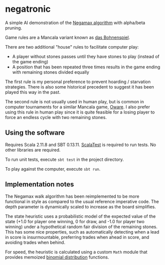 # negatronic

A simple AI demonstration of the [Negamax algorithm](https://en.wikipedia.org/wiki/Negamax) with alpha/beta pruning.

Game rules are a Mancala variant known as [das Bohnenspiel](https://en.wikipedia.org/wiki/Das_Bohnenspiel).

There are two additional "house" rules to facilitate computer play:

  - A player without stones passes until they have stones to play (instead of the game ending)
  - A position that has been repeated three times results in the game ending with remaining stones divided equally

The first rule is my personal preference to prevent hoarding / starvation strategies. There is also some historical precedent to suggest it has been played this way in the past.

The second rule is not usually used in human play, but is common in computer tournaments for a similar Mancala game, [Oware](https://en.wikipedia.org/wiki/Oware).  I also prefer using this rule in human play since it is quite feasible for a losing player to force an endless cycle with two remaining stones.

## Using the software

Requires Scala 2.11.8 and SBT 0.13.11.  [ScalaTest](http://www.scalatest.org) is required to run tests.  No other libraries are required.

To run unit tests, execute `sbt test` in the project directory.

To play against the computer, execute `sbt run`.

## Implementation notes

The Negamax walk algorithm has been reimplemented to be more functional in style as compared to the usual reference imperative code.  The depth parameter is dynamically scaled to increase as the board simplifies.

The state heuristic uses a probabilistic model of the expected value of the state (+1.0 for player one winning, 0 for draw, and -1.0 for player two winning) under a hypothetical random fair division of the remaining stones.  This has some nice properties, such as automatically detecting when a lead in score is insurmountable, preferring trades when ahead in score, and avoiding trades when behind.

For speed, the heuristic is calculated using a custom `Math` module that provides memoized [binomial distribution](https://en.wikipedia.org/wiki/Binomial_distribution) functions.
